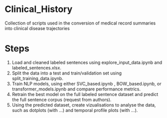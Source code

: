 # Clinical_History
Collection of scripts used in the conversion of medical record summaries into clinical disease trajectories

# Steps

1. Load and cleaned labeled sentences using explore_input_data.ipynb and labeled_sentences.xlsx.
2. Split the data into a test and train/validation set using split_training_data.ipynb.
3. Train NLP models, using either SVC_based.ipynb , BOW_based.ipynb, or transformer_models.ipynb and compare performance metrics.
4. Retrain the best model on the full labeled sentence dataset and predict the full sentence corpus (request from authors).
5. Using the predicted dataset, create vizualisations to analyse the data, such as dotplots (with ...) and temporal profile plots (with ...).
